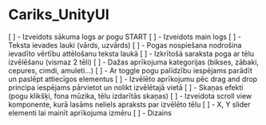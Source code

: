 # Cariks_UnityUI
[ ] - Izveidots sākuma logs ar pogu START
[ ] - Izveidots main logs
[ ] - Teksta ievades lauki (vārds, uzvārds)
[ ] - Pogas nospiešana nodrošina ievadīto vērtību attēlošanu teksta laukā
[ ] - Izkrītošā saraksta poga ar tēlu izvēlēšanu (vismaz 2 tēli)
[ ] - Dažas aprīkojuma kategorijas (bikses, zābaki, cepures, cimdi, amuleti...)
[ ] - Ar toggle pogu palīdzību iespējams parādīt un paslēpt attiecīgos elementus
[ ] - Izvēlēto aprīkojumu pēc drag and drop principa iespējams pārvietot un nolikt izvēlētajā vietā
[ ] - Skaņas efekti (pogu klikšķi, fona mūzika, tēlu izdarītās skaņas)
[ ] - Izveidota scroll view komponente, kurā lasāms neliels apraksts par izvēlēto tēlu
[ ] - X, Y slider elementi lai mainīt aprīkojuma izmēru
[ ] - Dizains